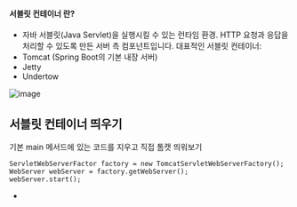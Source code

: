 

#### 서블릿 컨테이너 란?
 * 자바 서블릿(Java Servlet)을 실행시킬 수 있는 런타임 환경. HTTP 요청과 응답을 처리할 수 있도록 만든 서버 측 컴포넌트입니다.
대표적인 서블릿 컨테이너:
 * Tomcat (Spring Boot의 기본 내장 서버)
 * Jetty
 * Undertow

![image](https://github.com/user-attachments/assets/c281e70d-3752-4326-a40f-f44b9d298d53)


## 서블릿 컨테이너 띄우기
기본 main 메서드에 있는 코드를 지우고 직접 톰캣 띄워보기
```
ServletWebServerFactor factory = new TomcatServletWebServerFactory();
WebServer webServer = factory.getWebServer();
webServer.start();
```
 * 
